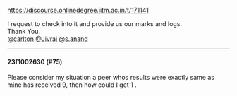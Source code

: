 https://discourse.onlinedegree.iitm.ac.in/t/171141

I request to check into it and provide us our marks and logs.<br/>
Thank You.<br/>
<a class="mention" href="/u/carlton">@carlton</a> <a class="mention" href="/u/jivraj">@Jivraj</a> <a class="mention" href="/u/s.anand">@s.anand</a></p><hr>

<h4>23f1002630 (#75)</h4>
<p>Please consider my situation a peer whos results were exactly same as mine has received 9, then how could I get 1 .